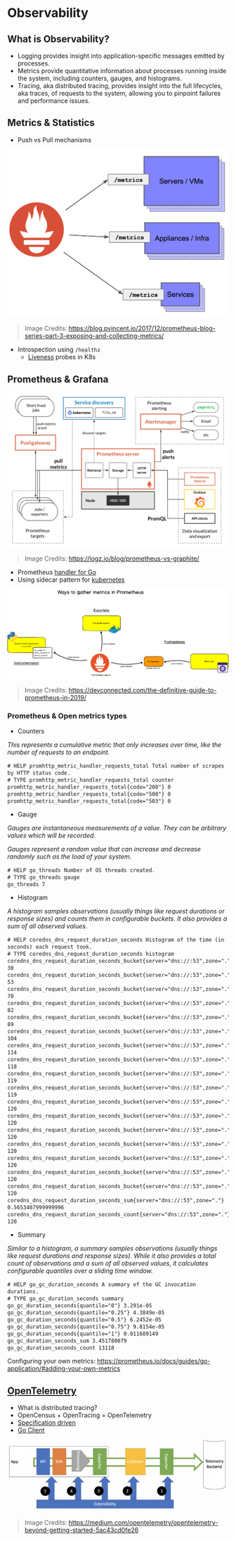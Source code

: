# Observability

## What is Observability?

- Logging provides insight into application-specific messages emitted by processes.
- Metrics provide quantitative information about processes running inside the system, including counters, gauges, and histograms.
- Tracing, aka distributed tracing, provides insight into the full lifecycles, aka traces, of requests to the system, allowing you to pinpoint failures and performance issues.

## Metrics & Statistics

- Push vs Pull mechanisms

![Prometheus Scrape](../assets/images/monitoring/prometheus-scrape.png)
> Image Credits: https://blog.pvincent.io/2017/12/prometheus-blog-series-part-3-exposing-and-collecting-metrics/

- Introspection using `/healthz`
  - [Liveness](https://kubernetes.io/docs/tasks/configure-pod-container/configure-liveness-readiness-startup-probes/) probes in K8s

## Prometheus & Grafana

![Prometheus Architecture](../assets/images/monitoring/prometheus-architecture.png)
> Image Credits: https://logz.io/blog/prometheus-vs-graphite/

- Prometheus [handler for Go](https://prometheus.io/docs/guides/go-application/)
- Using sidecar pattern for [kubernetes](https://www.weave.works/blog/prometheus-and-kubernetes-monitoring-your-applications/)

![Prometheus Gathering](../assets/images/monitoring/prometheus-gathering.png)
> Image Credits: https://devconnected.com/the-definitive-guide-to-prometheus-in-2019/

### Prometheus & Open metrics types

- Counters

*This represents a cumulative metric that only increases over time, like the number of requests to an endpoint.*

```prometheus
# HELP promhttp_metric_handler_requests_total Total number of scrapes by HTTP status code.
# TYPE promhttp_metric_handler_requests_total counter
promhttp_metric_handler_requests_total{code="200"} 0
promhttp_metric_handler_requests_total{code="500"} 0
promhttp_metric_handler_requests_total{code="503"} 0
```

- Gauge

*Gauges are instantaneous measurements of a value. They can be arbitrary values which will be recorded.*

*Gauges represent a random value that can increase and decrease randomly such as the load of your system.*

```prometheus
# HELP go_threads Number of OS threads created.
# TYPE go_threads gauge
go_threads 7
```

- Histogram

*A histogram samples observations (usually things like request durations or response sizes) and counts them in configurable buckets. It also provides a sum of all observed values.*

```prometheus
# HELP coredns_dns_request_duration_seconds Histogram of the time (in seconds) each request took.
# TYPE coredns_dns_request_duration_seconds histogram
coredns_dns_request_duration_seconds_bucket{server="dns://:53",zone=".",le="0.00025"} 30
coredns_dns_request_duration_seconds_bucket{server="dns://:53",zone=".",le="0.0005"} 53
coredns_dns_request_duration_seconds_bucket{server="dns://:53",zone=".",le="0.001"} 70
coredns_dns_request_duration_seconds_bucket{server="dns://:53",zone=".",le="0.002"} 82
coredns_dns_request_duration_seconds_bucket{server="dns://:53",zone=".",le="0.004"} 89
coredns_dns_request_duration_seconds_bucket{server="dns://:53",zone=".",le="0.008"} 104
coredns_dns_request_duration_seconds_bucket{server="dns://:53",zone=".",le="0.016"} 114
coredns_dns_request_duration_seconds_bucket{server="dns://:53",zone=".",le="0.032"} 118
coredns_dns_request_duration_seconds_bucket{server="dns://:53",zone=".",le="0.064"} 119
coredns_dns_request_duration_seconds_bucket{server="dns://:53",zone=".",le="0.128"} 119
coredns_dns_request_duration_seconds_bucket{server="dns://:53",zone=".",le="0.256"} 120
coredns_dns_request_duration_seconds_bucket{server="dns://:53",zone=".",le="0.512"} 120
coredns_dns_request_duration_seconds_bucket{server="dns://:53",zone=".",le="1.024"} 120
coredns_dns_request_duration_seconds_bucket{server="dns://:53",zone=".",le="2.048"} 120
coredns_dns_request_duration_seconds_bucket{server="dns://:53",zone=".",le="4.096"} 120
coredns_dns_request_duration_seconds_bucket{server="dns://:53",zone=".",le="8.192"} 120
coredns_dns_request_duration_seconds_bucket{server="dns://:53",zone=".",le="+Inf"} 120
coredns_dns_request_duration_seconds_sum{server="dns://:53",zone="."} 0.5653407999999996
coredns_dns_request_duration_seconds_count{server="dns://:53",zone="."} 120
```

- Summary

*Similar to a histogram, a summary samples observations (usually things like request durations and response sizes). While it also provides a total count of observations and a sum of all observed values, it calculates configurable quantiles over a sliding time window.*

```prometheus
# HELP go_gc_duration_seconds A summary of the GC invocation durations.
# TYPE go_gc_duration_seconds summary
go_gc_duration_seconds{quantile="0"} 3.291e-05
go_gc_duration_seconds{quantile="0.25"} 4.3849e-05
go_gc_duration_seconds{quantile="0.5"} 6.2452e-05
go_gc_duration_seconds{quantile="0.75"} 9.8154e-05
go_gc_duration_seconds{quantile="1"} 0.011689149
go_gc_duration_seconds_sum 3.451780079
go_gc_duration_seconds_count 13118
```

Configuring your own metrics: https://prometheus.io/docs/guides/go-application/#adding-your-own-metrics

## [OpenTelemetry](https://opentelemetry.io/)

- What is distributed tracing?
- OpenCensus + OpenTracing = OpenTelemetry
- [Specification driven](https://github.com/open-telemetry/opentelemetry-specification)
- [Go Client](https://github.com/open-telemetry/opentelemetry-go/blob/master/README.md)

![Pluggable Architecture](../assets/images/monitoring/opentelemetry-pluggable.png)
> Image Credits: https://medium.com/opentelemetry/opentelemetry-beyond-getting-started-5ac43cd0fe26
